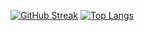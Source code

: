 [![GitHub Streak](http://github-readme-streak-stats.herokuapp.com?user=eeryczeek&theme=dark&background=000000)](https://git.io/streak-stats)
[![Top Langs](https://github-readme-stats.vercel.app/api/top-langs/?username=eeryczeek&layout=compact&theme=vision-friendly-dark)](https://github.com/anuraghazra/github-readme-stats)
